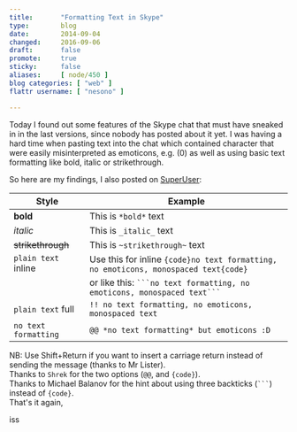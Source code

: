 ```yaml
---
title:       "Formatting Text in Skype"
type:        blog
date:        2014-09-04
changed:     2016-09-06
draft:       false
promote:     true
sticky:      false
aliases:     [ node/450 ]
blog categories: [ "web" ]
flattr username: [ "nesono" ]

---
```


<!--more-->
Today I found out some features of the Skype chat that must have sneaked in in the last versions, since nobody has posted about it yet.
I was having a hard time when pasting text into the chat which contained character that were easily misinterpreted as emoticons, e.g. (0) as well as using basic text formatting like bold, italic or strikethrough.

<!--break--> 
So here are my findings, I also posted on [SuperUser][1]:

Style                            | Example
-------------------------------- | ----------------------
**bold**                         | This is `*bold*` text
_italic_                         | This is `_italic_` text
<strike>strikethrough</strike>   | This is `~strikethrough~` text
`plain text` inline              | Use this for inline `{code}no text formatting, no emoticons, monospaced text{code}`
                                 | or like this: `` ```no text formatting, no emoticons, monospaced text``` ``
`plain text` full                | `!! no text formatting, no emoticons, monospaced text`
`no text formatting`             | `@@ *no text formatting* but emoticons :D`


NB: Use Shift+Return if you want to insert a carriage return instead of sending the message (thanks to Mr Lister).  
Thanks to `Shrek` for the two options (`@@`, and `{code}`).  
Thanks to Michael Balanov for the hint about using three backticks (`` ``` ``) instead of `{code}`.  
That's it again,  

iss

[1]: http://superuser.com/questions/280264/send-preformatted-text-in-skype?rq=1  "SuperUser"
